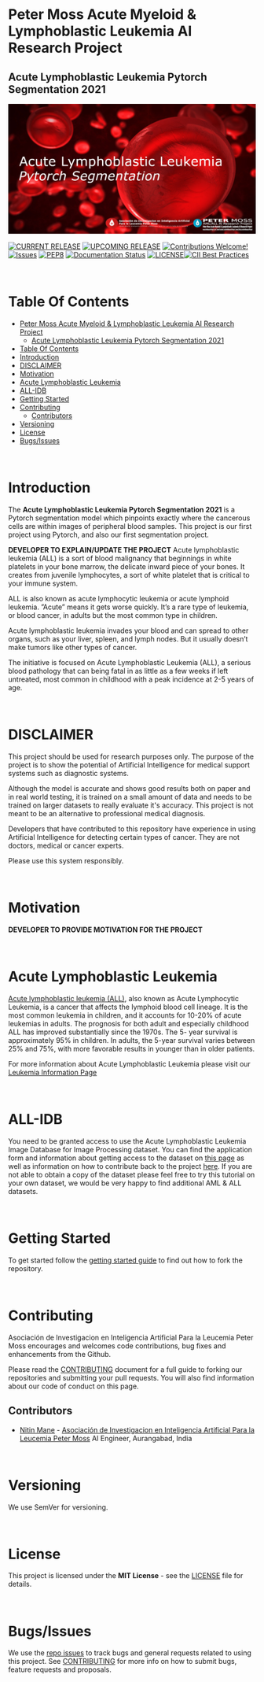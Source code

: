 # Peter Moss Acute Myeloid & Lymphoblastic Leukemia AI Research Project
## Acute Lymphoblastic Leukemia Pytorch Segmentation 2021

![Acute Lymphoblastic Leukemia Pytorch Segmentation 2021](assets/images/project-banner.jpg)

[![CURRENT RELEASE](https://img.shields.io/badge/CURRENT%20RELEASE-0.1.0-blue.svg)](https://github.com/AMLResearchProject/ALL-PyTorch-Segmentation-2021/tree/0.1.0) [![UPCOMING RELEASE](https://img.shields.io/badge/CURRENT%20DEV%20BRANCH-1.0.0-blue.svg)](https://github.com/AMLResearchProject/ALL-PyTorch-Segmentation-2021/tree/1.0.0) [![Contributions Welcome!](https://img.shields.io/badge/Contributions-Welcome-lightgrey.svg)](CONTRIBUTING.md)  [![Issues](https://img.shields.io/badge/Issues-Welcome-lightgrey.svg)](issues) [![PEP8](https://img.shields.io/badge/code%20style-pep8-orange.svg)](https://www.python.org/dev/peps/pep-0008/) [![Documentation Status](https://readthedocs.org/projects/acute-lymphoblastic-leukemia-pytorch-segmentation-2021/badge/?version=latest)](https://acute-lymphoblastic-leukemia-pytorch-segmentation-2021.readthedocs.io/en/latest/?badge=latest)
 [![LICENSE](https://img.shields.io/badge/LICENSE-MIT-blue.svg)](LICENSE)[![CII Best Practices](https://bestpractices.coreinfrastructure.org/projects/4997/badge)](https://bestpractices.coreinfrastructure.org/projects/4997)

&nbsp;

# Table Of Contents

- [Peter Moss Acute Myeloid & Lymphoblastic Leukemia AI Research Project](#peter-moss-acute-myeloid--lymphoblastic-leukemia-ai-research-project)
  - [Acute Lymphoblastic Leukemia Pytorch Segmentation 2021](#acute-lymphoblastic-leukemia-pytorch-segmentation-2021)
- [Table Of Contents](#table-of-contents)
- [Introduction](#introduction)
- [DISCLAIMER](#disclaimer)
- [Motivation](#motivation)
- [Acute Lymphoblastic Leukemia](#acute-lymphoblastic-leukemia)
- [ALL-IDB](#all-idb)
- [Getting Started](#getting-started)
- [Contributing](#contributing)
  - [Contributors](#contributors)
- [Versioning](#versioning)
- [License](#license)
- [Bugs/Issues](#bugsissues)

&nbsp;

# Introduction
The **Acute Lymphoblastic Leukemia Pytorch Segmentation 2021** is a Pytorch segmentation model which pinpoints exactly where the cancerous cells are within images of peripheral blood samples. This project is our first project using Pytorch, and also our first segmentation project.

**DEVELOPER TO EXPLAIN/UPDATE THE PROJECT**
Acute lymphoblastic leukemia (ALL) is a sort of blood malignancy that beginnings in white platelets in your bone marrow, the delicate inward piece of your bones. It creates from juvenile lymphocytes, a sort of white platelet that is critical to your immune system.

ALL is also known as acute lymphocytic leukemia or acute lymphoid leukemia. ”Acute” means it gets worse quickly. It’s a rare type of leukemia, or blood cancer, in adults but the most common type in children.

Acute lymphoblastic leukemia invades your blood and can spread to other organs, such as your liver, spleen, and lymph nodes. But it usually doesn’t make tumors like other types of cancer.

The initiative is focused on Acute Lymphoblastic Leukemia (ALL), a serious blood pathology that can being fatal in as little as a few weeks if left untreated, most common in childhood with a peak incidence at 2-5 years of age.

&nbsp;

# DISCLAIMER

This project should be used for research purposes only. The purpose of the project is to show the potential of Artificial Intelligence for medical support systems such as diagnostic systems.

Although the model is accurate and shows good results both on paper and in real world testing, it is trained on a small amount of data and needs to be trained on larger datasets to really evaluate it's accuracy. This project is not meant to be an alternative to professional medical diagnosis.

Developers that have contributed to this repository have experience in using Artificial Intelligence for detecting certain types of cancer. They are not doctors, medical or cancer experts.

Please use this system responsibly.

&nbsp;

# Motivation

**DEVELOPER TO PROVIDE MOTIVATION FOR THE PROJECT**

&nbsp;

# Acute Lymphoblastic Leukemia
[Acute lymphoblastic leukemia (ALL)](https://www.leukemiaairesearch.com/research/leukemia), also known as Acute Lymphocytic Leukemia, is a cancer that affects the lymphoid blood cell lineage. It is the most common leukemia in children, and it accounts for 10-20% of acute leukemias in adults. The prognosis for both adult and especially childhood ALL has improved substantially since the 1970s. The 5- year survival is approximately 95% in children. In adults, the 5-year survival varies between 25% and 75%, with more favorable results in younger than in older patients.

For more information about Acute Lymphoblastic Leukemia  please visit our [Leukemia Information Page](https://www.leukemiaairesearch.com/research/leukemia)

&nbsp;

# ALL-IDB
You need to be granted access to use the Acute Lymphoblastic Leukemia Image Database for Image Processing dataset. You can find the application form and information about getting access to the dataset on [this page](https://homes.di.unimi.it/scotti/all/#download) as well as information on how to contribute back to the project [here](https://homes.di.unimi.it/scotti/all/results.php). If you are not able to obtain a copy of the dataset please feel free to try this tutorial on your own dataset, we would be very happy to find additional AML & ALL datasets.

&nbsp;

# Getting Started

To get started follow the [getting started guide](docs/getting-started.md) to find out how to fork the repository.

&nbsp;

# Contributing

Asociación de Investigacion en Inteligencia Artificial Para la Leucemia Peter Moss encourages and welcomes code contributions, bug fixes and enhancements from the Github.

Please read the [CONTRIBUTING](CONTRIBUTING.md "CONTRIBUTING") document for a full guide to forking our repositories and submitting your pull requests. You will also find information about our code of conduct on this page.

## Contributors

- [Nitin Mane](https://www.leukemiaairesearch.com/association/volunteers/nitin-mane "Nitin Mane") - [Asociación de Investigacion en Inteligencia Artificial Para la Leucemia Peter Moss](https://www.leukemiaresearchassociation.ai "Asociación de Investigacion en Inteligencia Artificial Para la Leucemia Peter Moss") AI Engineer, Aurangabad, India

&nbsp;

# Versioning

We use SemVer for versioning.

&nbsp;

# License

This project is licensed under the **MIT License** - see the [LICENSE](LICENSE.md "LICENSE") file for details.

&nbsp;

# Bugs/Issues

We use the [repo issues](issues "repo issues") to track bugs and general requests related to using this project. See [CONTRIBUTING](CONTRIBUTING.md "CONTRIBUTING") for more info on how to submit bugs, feature requests and proposals.